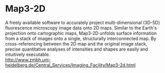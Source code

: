 # Map3-2D
A freely available software to accurately project multi-dimensional (3D-5D) fluorescence microscopy image data onto 2D maps. Similar to the Earth's projection onto cartographic maps, Map3-2D unfolds surface information from a stack of images onto a single, structurally interconnected map. By cross-referencing between the 2D map and the original image stack, precise quantitative analyses of intensities and shapes are easily and intuitively executable.
<br />
http://www.zmbh.uni-heidelberg.de/Central_Services/Imaging_Facility/Map3-2d.html
